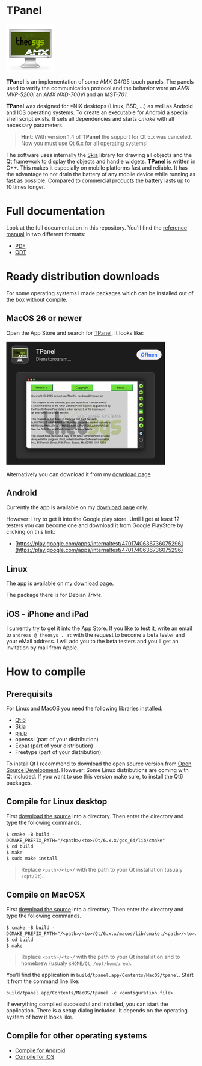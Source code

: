 # TPanel
![Icon](documentation/icon.png)

**TPanel** is an implementation of some AMX G4/G5 touch panels. The panels used
to verify the communication protocol and the behavior were an *AMX MVP-5200i* an
*AMX NXD-700Vi* and an *MST-701*.

**TPanel** was designed for *NIX desktops (Linux, BSD, …) as well as Android and
IOS operating systems. To create an executable for Android a special shell
script exists. It sets all dependencies and starts _cmake_ with all necessary
parameters.

> **Hint**: With version 1.4 of **TPanel** the support for Qt 5.x was canceled.
Now you must use Qt 6.x for all operating systems!

The software uses internally the [Skia](https://skia.org) library for drawing
all objects and the [Qt](https://doc.qt.io/) framework to display the objects
and handle widgets. **TPanel** is written in C++. This makes it especially on
mobile platforms fast and reliable. It has the advantage to not drain the
battery of any mobile device while running as fast as possible. Compared to
commercial products the battery lasts up to 10 times longer.

# Full documentation
Look at the full documentation in this repository. You'll find the
[reference manual](https://github.com/TheLord45/tpanel/tree/main/documentation) in two different formats:

* [PDF](https://github.com/TheLord45/tpanel/blob/main/documentation/ReferenceGuide.pdf)
* [ODT](https://github.com/TheLord45/tpanel/blob/main/documentation/ReferenceGuide.odt)

# Ready distribution downloads
For some operating systems I made packages which can be installed out of the box without compile.

## MacOS 26 or newer
Open the App Store and search for
[TPanel](https://apps.apple.com/at/app/tpanel/id6751942139?mt=12TPanel). It looks like:

![App Store](documentation/appstore.png "TPanel in Apple app store")

Alternatively you can download it from my [download page](https://www.theosys.at/download)

## Android
Currently the app is available on my [download page](https://www.theosys.at/download) only.

However: I try to get it into the Google play store. Until I get at least 12 testers you can become
one and download it from Google PlayStore by clicking on this link:
* [https://play.google.com/apps/internaltest/4701740636736075296](https://play.google.com/apps/internaltest/4701740636736075296)

## Linux
The app is available on my [download page](https://www.theosys.at/download).

The package there is for Debian *Trixie*. 

## iOS - iPhone and iPad
I currently try to get it into the App Store. If you like to test it, write an email to `andreas @ theosys . at`
with the request to become a beta tester and your eMail address. I will add you to the beta testers and you'll
get an invitation by mail from Apple.

# How to compile
## Prerequisits
For Linux and MacOS you need the following libraries installed:

- [Qt 6](https://doc.qt.io/qt-6/)
- [Skia](https://skia.org)
- [pjsip](https://www.pjsip.org)
- openssl (part of your distribution)
- Expat (part of your distribution)
- Freetype (part of your distribution)

To install Qt I recommend to download the open source version from
[Open Source Development](https://www.qt.io/download-open-source).
However: Some Linux distributions are coming with Qt included. If you want to
use this version make sure, to install the Qt6 packages.

## Compile for Linux desktop
First [download the source](https://github.com/TheLord45/tpanel) into a
directory. Then enter the directory and type the following commands.

    $ cmake -B build -DCMAKE_PREFIX_PATH="/<path>/<to>/Qt/6.x.x/gcc_64/lib/cmake"
    $ cd build
    $ make
    $ sudo make install

> Replace `<path>/<to>/` with the path to your Qt installation (usualy `/opt/Qt`).

## Compile on MacOSX
First [download the source](https://github.com/TheLord45/tpanel) into a directory. Then enter the directory and type the following commands.

    $ cmake -B build -DCMAKE_PREFIX_PATH="/<path>/<to>/Qt/6.x.x/macos/lib/cmake:/<path>/<to>/homebrew/lib/cmake"
    $ cd build
    $ make

> Replace `<path>/<to>/` with the path to your Qt installation and to homebrew (usualy `$HOME/Qt`, `/opt/homebrew`).

You'll find the application in `build/tpanel.app/Contents/MacOS/tpanel`. Start it from the command line like:

    build/tpanel.app/Contents/MacOS/tpanel -c <configuration file>

If everything compiled successful and installed, you can start the application.
There is a setup dialog included. It depends on the operating system of how
it looks like.

## Compile for other operating systems

- [Compile for Android](documentation/build_android.md)
- [Compile for iOS](documentation/build_ios.md)
